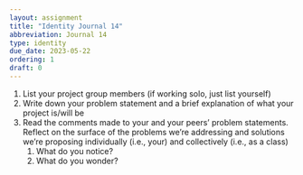```yaml
---
layout: assignment
title: "Identity Journal 14"
abbreviation: Journal 14
type: identity
due_date: 2023-05-22
ordering: 1
draft: 0
---
```


1. List your project group members (if working solo, just list yourself)
1. Write down your problem statement and a brief explanation of what your project is/will be
1. Read the comments made to your and your peers’ problem statements. Reflect on the surface of the problems we’re addressing and solutions we’re proposing individually (i.e., your) and collectively (i.e., as a class) 
    1. What do you notice? 
    1. What do you wonder?
